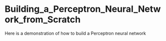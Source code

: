 # Building_a_Perceptron_Neural_Network_from_Scratch
Here is a demonstration of how to build a Perceptron neural network
